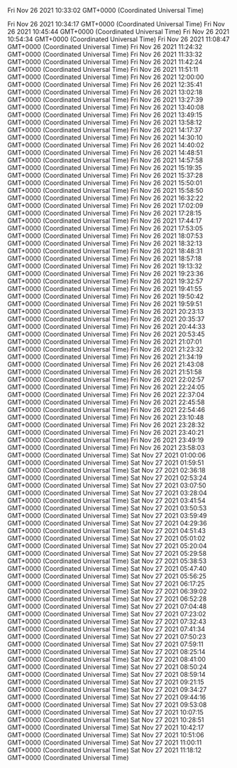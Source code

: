 Fri Nov 26 2021 10:33:02 GMT+0000 (Coordinated Universal Time)

Fri Nov 26 2021 10:34:17 GMT+0000 (Coordinated Universal Time)
Fri Nov 26 2021 10:45:44 GMT+0000 (Coordinated Universal Time)
Fri Nov 26 2021 10:54:34 GMT+0000 (Coordinated Universal Time)
Fri Nov 26 2021 11:08:47 GMT+0000 (Coordinated Universal Time)
Fri Nov 26 2021 11:24:32 GMT+0000 (Coordinated Universal Time)
Fri Nov 26 2021 11:33:32 GMT+0000 (Coordinated Universal Time)
Fri Nov 26 2021 11:42:24 GMT+0000 (Coordinated Universal Time)
Fri Nov 26 2021 11:51:11 GMT+0000 (Coordinated Universal Time)
Fri Nov 26 2021 12:00:00 GMT+0000 (Coordinated Universal Time)
Fri Nov 26 2021 12:35:41 GMT+0000 (Coordinated Universal Time)
Fri Nov 26 2021 13:02:18 GMT+0000 (Coordinated Universal Time)
Fri Nov 26 2021 13:27:39 GMT+0000 (Coordinated Universal Time)
Fri Nov 26 2021 13:40:08 GMT+0000 (Coordinated Universal Time)
Fri Nov 26 2021 13:49:15 GMT+0000 (Coordinated Universal Time)
Fri Nov 26 2021 13:58:12 GMT+0000 (Coordinated Universal Time)
Fri Nov 26 2021 14:17:37 GMT+0000 (Coordinated Universal Time)
Fri Nov 26 2021 14:30:10 GMT+0000 (Coordinated Universal Time)
Fri Nov 26 2021 14:40:02 GMT+0000 (Coordinated Universal Time)
Fri Nov 26 2021 14:48:51 GMT+0000 (Coordinated Universal Time)
Fri Nov 26 2021 14:57:58 GMT+0000 (Coordinated Universal Time)
Fri Nov 26 2021 15:19:35 GMT+0000 (Coordinated Universal Time)
Fri Nov 26 2021 15:37:28 GMT+0000 (Coordinated Universal Time)
Fri Nov 26 2021 15:50:01 GMT+0000 (Coordinated Universal Time)
Fri Nov 26 2021 15:58:50 GMT+0000 (Coordinated Universal Time)
Fri Nov 26 2021 16:32:22 GMT+0000 (Coordinated Universal Time)
Fri Nov 26 2021 17:02:09 GMT+0000 (Coordinated Universal Time)
Fri Nov 26 2021 17:28:15 GMT+0000 (Coordinated Universal Time)
Fri Nov 26 2021 17:44:17 GMT+0000 (Coordinated Universal Time)
Fri Nov 26 2021 17:53:05 GMT+0000 (Coordinated Universal Time)
Fri Nov 26 2021 18:07:53 GMT+0000 (Coordinated Universal Time)
Fri Nov 26 2021 18:32:13 GMT+0000 (Coordinated Universal Time)
Fri Nov 26 2021 18:48:31 GMT+0000 (Coordinated Universal Time)
Fri Nov 26 2021 18:57:18 GMT+0000 (Coordinated Universal Time)
Fri Nov 26 2021 19:13:32 GMT+0000 (Coordinated Universal Time)
Fri Nov 26 2021 19:23:36 GMT+0000 (Coordinated Universal Time)
Fri Nov 26 2021 19:32:57 GMT+0000 (Coordinated Universal Time)
Fri Nov 26 2021 19:41:55 GMT+0000 (Coordinated Universal Time)
Fri Nov 26 2021 19:50:42 GMT+0000 (Coordinated Universal Time)
Fri Nov 26 2021 19:59:51 GMT+0000 (Coordinated Universal Time)
Fri Nov 26 2021 20:23:13 GMT+0000 (Coordinated Universal Time)
Fri Nov 26 2021 20:35:37 GMT+0000 (Coordinated Universal Time)
Fri Nov 26 2021 20:44:33 GMT+0000 (Coordinated Universal Time)
Fri Nov 26 2021 20:53:45 GMT+0000 (Coordinated Universal Time)
Fri Nov 26 2021 21:07:01 GMT+0000 (Coordinated Universal Time)
Fri Nov 26 2021 21:23:32 GMT+0000 (Coordinated Universal Time)
Fri Nov 26 2021 21:34:19 GMT+0000 (Coordinated Universal Time)
Fri Nov 26 2021 21:43:08 GMT+0000 (Coordinated Universal Time)
Fri Nov 26 2021 21:51:58 GMT+0000 (Coordinated Universal Time)
Fri Nov 26 2021 22:02:57 GMT+0000 (Coordinated Universal Time)
Fri Nov 26 2021 22:24:05 GMT+0000 (Coordinated Universal Time)
Fri Nov 26 2021 22:37:04 GMT+0000 (Coordinated Universal Time)
Fri Nov 26 2021 22:45:58 GMT+0000 (Coordinated Universal Time)
Fri Nov 26 2021 22:54:46 GMT+0000 (Coordinated Universal Time)
Fri Nov 26 2021 23:10:48 GMT+0000 (Coordinated Universal Time)
Fri Nov 26 2021 23:28:32 GMT+0000 (Coordinated Universal Time)
Fri Nov 26 2021 23:40:21 GMT+0000 (Coordinated Universal Time)
Fri Nov 26 2021 23:49:19 GMT+0000 (Coordinated Universal Time)
Fri Nov 26 2021 23:58:03 GMT+0000 (Coordinated Universal Time)
Sat Nov 27 2021 01:00:06 GMT+0000 (Coordinated Universal Time)
Sat Nov 27 2021 01:59:51 GMT+0000 (Coordinated Universal Time)
Sat Nov 27 2021 02:36:18 GMT+0000 (Coordinated Universal Time)
Sat Nov 27 2021 02:53:24 GMT+0000 (Coordinated Universal Time)
Sat Nov 27 2021 03:07:50 GMT+0000 (Coordinated Universal Time)
Sat Nov 27 2021 03:28:04 GMT+0000 (Coordinated Universal Time)
Sat Nov 27 2021 03:41:54 GMT+0000 (Coordinated Universal Time)
Sat Nov 27 2021 03:50:53 GMT+0000 (Coordinated Universal Time)
Sat Nov 27 2021 03:59:49 GMT+0000 (Coordinated Universal Time)
Sat Nov 27 2021 04:29:36 GMT+0000 (Coordinated Universal Time)
Sat Nov 27 2021 04:51:43 GMT+0000 (Coordinated Universal Time)
Sat Nov 27 2021 05:01:02 GMT+0000 (Coordinated Universal Time)
Sat Nov 27 2021 05:20:04 GMT+0000 (Coordinated Universal Time)
Sat Nov 27 2021 05:29:58 GMT+0000 (Coordinated Universal Time)
Sat Nov 27 2021 05:38:53 GMT+0000 (Coordinated Universal Time)
Sat Nov 27 2021 05:47:40 GMT+0000 (Coordinated Universal Time)
Sat Nov 27 2021 05:56:25 GMT+0000 (Coordinated Universal Time)
Sat Nov 27 2021 06:17:25 GMT+0000 (Coordinated Universal Time)
Sat Nov 27 2021 06:39:02 GMT+0000 (Coordinated Universal Time)
Sat Nov 27 2021 06:52:28 GMT+0000 (Coordinated Universal Time)
Sat Nov 27 2021 07:04:48 GMT+0000 (Coordinated Universal Time)
Sat Nov 27 2021 07:23:02 GMT+0000 (Coordinated Universal Time)
Sat Nov 27 2021 07:32:43 GMT+0000 (Coordinated Universal Time)
Sat Nov 27 2021 07:41:34 GMT+0000 (Coordinated Universal Time)
Sat Nov 27 2021 07:50:23 GMT+0000 (Coordinated Universal Time)
Sat Nov 27 2021 07:59:11 GMT+0000 (Coordinated Universal Time)
Sat Nov 27 2021 08:25:14 GMT+0000 (Coordinated Universal Time)
Sat Nov 27 2021 08:41:00 GMT+0000 (Coordinated Universal Time)
Sat Nov 27 2021 08:50:24 GMT+0000 (Coordinated Universal Time)
Sat Nov 27 2021 08:59:14 GMT+0000 (Coordinated Universal Time)
Sat Nov 27 2021 09:21:15 GMT+0000 (Coordinated Universal Time)
Sat Nov 27 2021 09:34:27 GMT+0000 (Coordinated Universal Time)
Sat Nov 27 2021 09:44:16 GMT+0000 (Coordinated Universal Time)
Sat Nov 27 2021 09:53:08 GMT+0000 (Coordinated Universal Time)
Sat Nov 27 2021 10:07:15 GMT+0000 (Coordinated Universal Time)
Sat Nov 27 2021 10:28:51 GMT+0000 (Coordinated Universal Time)
Sat Nov 27 2021 10:42:17 GMT+0000 (Coordinated Universal Time)
Sat Nov 27 2021 10:51:06 GMT+0000 (Coordinated Universal Time)
Sat Nov 27 2021 11:00:11 GMT+0000 (Coordinated Universal Time)
Sat Nov 27 2021 11:18:12 GMT+0000 (Coordinated Universal Time)